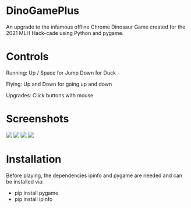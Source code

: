 # DinoGamePlus
An upgrade to the infamous offline Chrome Dinosaur Game created for the 2021 MLH Hack-cade using Python and pygame.

# Controls
Running:
Up / Space for Jump
Down for Duck

Flying:
Up and Down for going up and down

Upgrades:
Click buttons with mouse

# Screenshots

![](https://challengepost-s3-challengepost.netdna-ssl.com/photos/production/software_photos/001/556/236/datas/gallery.jpg)
![](https://challengepost-s3-challengepost.netdna-ssl.com/photos/production/software_photos/001/556/238/datas/gallery.jpg)
![](https://challengepost-s3-challengepost.netdna-ssl.com/photos/production/software_photos/001/556/235/datas/gallery.jpg)
![](https://challengepost-s3-challengepost.netdna-ssl.com/photos/production/software_photos/001/556/237/datas/gallery.jpg)

# Installation

Before playing, the dependencies ipinfo and pygame are needed and can be installed via:
* pip install pygame
* pip install ipinfo
